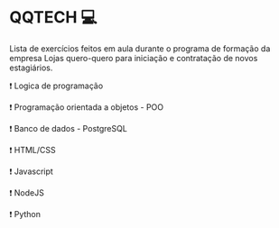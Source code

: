 # QQTECH 💻

Lista de exercícios feitos em aula durante o programa de formação da empresa Lojas quero-quero para iniciação e contratação de novos estagiários. 

❗ Logica de programação

❗ Programação orientada a objetos - POO

❗ Banco de dados - PostgreSQL

❗ HTML/CSS

❗ Javascript

❗ NodeJS

❗ Python
